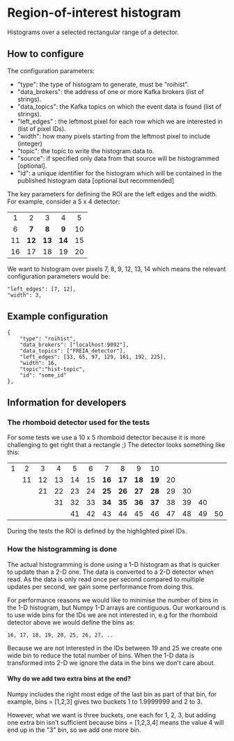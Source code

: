 # Region-of-interest histogram

Histograms over a selected rectangular range of a detector.

## How to configure
The configuration parameters:
- "type": the type of histogram to generate, must be "roihist".
- "data_brokers": the address of one or more Kafka brokers (list of strings).
- "data_topics": the Kafka topics on which the event data is found (list of strings).
- "left_edges" : the leftmost pixel for each row which we are interested in (list of pixel IDs).
- "width": how many pixels starting from the leftmost pixel to include (integer)
- "topic": the topic to write the histogram data to.
- "source": if specified only data from that source will be histogrammed [optional].
- "id": a unique identifier for the histogram which will be contained in the published histogram data [optional but recommended]

The key parameters for defining the ROI are the left edges and the width.
For example, consider a 5 x 4 detector:

| | | | | |
|:---:| :---: | :---:| :---: |:---: |
|1|2|3|4|5|
|6|**7**|**8**|**9**|10|
|11|**12**|**13**|**14**|15|
|16|17|18|19|20|

We want to histogram over pixels 7, 8, 9, 12, 13, 14 which means the relevant configuration parameters
would be:
```
"left_edges": [7, 12],
"width": 3,          
```
## Example configuration
```
{
    "type": "roihist",
    "data_brokers": ["localhost:9092"],
    "data_topics": ["FREIA_detector"],
    "left_edges": [33, 65, 97, 129, 161, 192, 225],
    "width": 16,
    "topic":"hist-topic",
    "id": "some_id"
},
```

## Information for developers
### The rhomboid detector used for the tests
For some tests we use a 10 x 5 rhomboid detector because it is more challenging to get right that a rectangle ;)
The detector looks something like this:

| | | | | | | | | | | | | | |
|:---:| :---: | :---:| :---: | :---: | :---: | :---: | :---: | :---: | :---: | :---: | :---: | :---: | :---: |
|1|2|3|4|5|6|7|8|9|10
| |11|12|13|14|15|**16**|**17**|**18**|**19**|20
| | |21|22|23|24|**25**|**26**|**27**|**28**|29|30
| | | |31|32|33|**34**|**35**|**36**|**37**|38|39|40
| | | | |41|42|43|44|45|46|47|48|49|50

During the tests the ROI is defined by the highlighted pixel IDs.

### How the histogramming is done
The actual histogramming is done using a 1-D histogram as that is quicker to update than a 2-D one.
The data is converted to a 2-D detector when read. As the data is only read once per second compared to multiple updates per second,
we gain some performance from doing this.

For performance reasons we would like to minimise the number of bins in the 1-D histogram, but Numpy 1-D arrays are contiguous.
Our workaround is to use wide bins for the IDs we are not interested in, e.g for the rhomboid detector above we would define the bins as:
```
16, 17, 18, 19, 20, 25, 26, 27, ..
```
Because we are not interested in the IDs between 19 and 25 we create one wide bin to reduce the total number of bins.
When the 1-D data is transformed into 2-D we ignore the data in the bins we don't care about.

#### Why do we add two extra bins at the end?
Numpy includes the right most edge of the last bin as part of that bin,
for example, bins = [1,2,3] gives two buckets 1 to 1.9999999 and 2 to 3.

However, what we want is three buckets, one each for 1, 2, 3, but adding one extra bin isn't sufficient because
bins = [1,2,3,4] means the value 4 will end up in the "3" bin, so we add one more bin.
